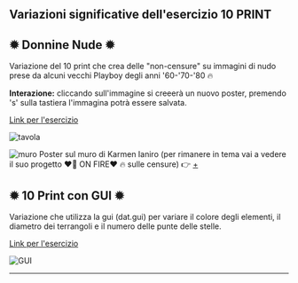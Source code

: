  Variazioni significative dell'esercizio 10 PRINT 
---

✹ Donnine Nude ✹
---
Variazione del 10 print che crea delle "non-censure" su immagini di nudo prese da alcuni vecchi Playboy degli anni '60-'70-'80 🔥

**Interazione:** cliccando sull'immagine si creeerà un nuovo poster, premendo 's' sulla tastiera l'immagina potrà essere salvata.

[Link per l'esercizio](https://editor.p5js.org/irene.crln/full/sattVpDtd)

![tavola](https://user-images.githubusercontent.com/79697764/122670419-4071ea00-d1c2-11eb-969a-089c7bddfc0a.png)


![muro](https://user-images.githubusercontent.com/79697764/122670208-0fdd8080-d1c1-11eb-9173-4be996275b81.png)
Poster sul muro di Karmen Ianiro (per rimanere in tema vai a vedere il suo progetto ❤️‍🔥 ON FIRE❤️‍ 🔥 sulle censure) 👉 [+](https://github.com/ds-2021-unirsm/archive/tree/main/kaaaappa/Making%20visible/Prototipi)

✹ 10 Print con GUI ✹
---
Variazione che utilizza la gui (dat.gui) per variare il colore degli elementi, il diametro dei terrangoli e il numero delle punte delle stelle.

[Link per l'esercizio](https://editor.p5js.org/irene.crln/full/hXXEchi5r)


![GUI](https://user-images.githubusercontent.com/79697764/117310887-ffc54800-ae83-11eb-9f1f-f06fab0ee4d5.JPG)

---


